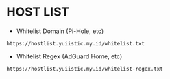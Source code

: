 # HOST LIST

* Whitelist Domain (Pi-Hole, etc)
```
https://hostlist.yuiistic.my.id/whitelist.txt
```

* Whitelist Regex (AdGuard Home, etc)
```
https://hostlist.yuiistic.my.id/whitelist-regex.txt
```
